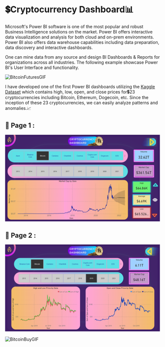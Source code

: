 # 💲Cryptocurrency Dashboard📊

  Microsoft's Power BI software is one of the most popular and robust Business Intelligence solutions on the market. Power BI offers interactive data visualization and analysis for both cloud and on-prem environments. Power BI also offers data warehouse capabilities including data preparation, data discovery and interactive dashboards.
  
  One can mine data from any source and design BI Dashboards & Reports for organizations across all industries. The following example showcase Power BI's User Interface and functionality.
  
  ![BitcoinFuturesGIF](https://user-images.githubusercontent.com/89768465/192094536-795f30c0-1461-41ed-80e1-0aad37ece6bf.gif) 
  
  I have developed one of the first Power BI dashboards utilizing the [Kaggle Dataset](https://www.kaggle.com/datasets/sudalairajkumar/cryptocurrencypricehistory) which contains high, low, open, and close prices for💲23 cryptocurrencies including Bitcoin, Ethereum, Dogecoin, etc. Since the inception of these 23 cryptocurrencies, we can easily analyze patterns and anomalies.📈

##  🧮 Page 1 : 

  ![Dashboard-Screenshot](Assets/Cryptocurrency_Dashboard_Page-1.png) 
  
##  🧮 Page 2 : 
  
  ![Dashboard-Screenshot](Assets/Cryptocurrency_Dashboard_Page-2.png)

  ![BitcoinBuyGIF](https://user-images.githubusercontent.com/89768465/192094576-16cfcd69-5709-4992-ba69-43d6894c11a7.gif)

